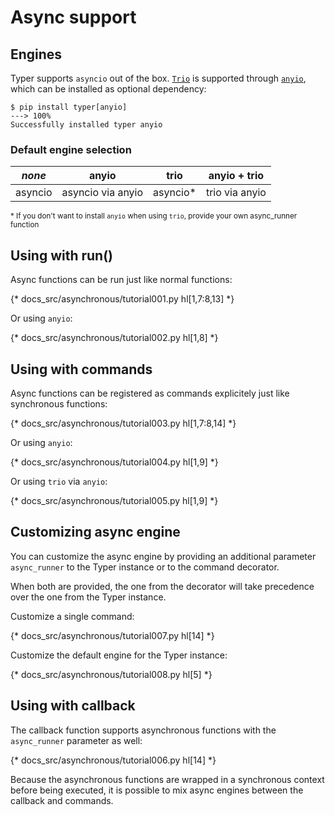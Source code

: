 # Async support

## Engines

Typer supports `asyncio` out of the box. <a href="https://github.com/python-trio/trio" class="external-link" target="_blank"><code>Trio</code></a> is supported through
<a href="https://github.com/agronholm/anyio" class="external-link" target="_blank"><code>anyio</code></a>, which can be installed as optional dependency:

<div class="termy">

```console
$ pip install typer[anyio]
---> 100%
Successfully installed typer anyio
```

</div>

### Default engine selection

*none* | anyio | trio | anyio + trio
--- | --- | --- | ---
asyncio | asyncio via anyio | asyncio* | trio via anyio

<small>* If you don't want to install `anyio` when using `trio`, provide your own async_runner function</small>

## Using with run()

Async functions can be run just like normal functions:

{* docs_src/asynchronous/tutorial001.py hl[1,7:8,13] *}

Or using `anyio`:

{* docs_src/asynchronous/tutorial002.py hl[1,8] *}

## Using with commands

Async functions can be registered as commands explicitely just like synchronous functions:

{* docs_src/asynchronous/tutorial003.py hl[1,7:8,14] *}

Or using `anyio`:

{* docs_src/asynchronous/tutorial004.py hl[1,9] *}

Or using `trio` via `anyio`:

{* docs_src/asynchronous/tutorial005.py hl[1,9] *}

## Customizing async engine

You can customize the async engine by providing an additional parameter `async_runner` to the Typer instance or to the command decorator.

When both are provided, the one from the decorator will take precedence over the one from the Typer instance.

Customize a single command:

{* docs_src/asynchronous/tutorial007.py hl[14] *}

Customize the default engine for the Typer instance:

{* docs_src/asynchronous/tutorial008.py hl[5] *}

## Using with callback

The callback function supports asynchronous functions with the `async_runner` parameter as well:

{* docs_src/asynchronous/tutorial006.py hl[14] *}

Because the asynchronous functions are wrapped in a synchronous context before being executed, it is possible to mix async engines between the callback and commands.
